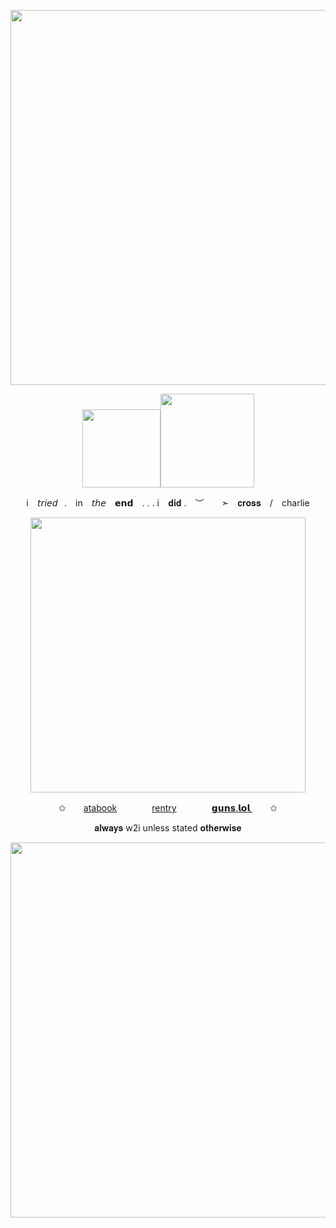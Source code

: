 <p align="center"><img src="https://github.com/user-attachments/assets/83ed164e-c840-4ab1-9e2a-9fd3c42bd9e1" width="600">
<p align="center"><img src="https://komarev.com/ghpvc/?username=crossinton&color=e5c2c7" width="125"><img src="https://spotify-github-profile.kittinanx.com/api/view?uid=31ewfgkw636gbfassnmqvzyjluvm&cover_image=true&theme=natemoo-re&show_offline=false&background_color=121212&interchange=false&bar_color=e5c2c7&bar_color_cover=false" width="150">

<p align="center">i⠀ 𝘵𝘳𝘪𝘦𝘥⠀.⠀ in⠀ 𝘵𝘩𝘦⠀ 𝗲𝗻𝗱⠀ . . . i⠀ 𝐝𝐢𝐝 . ︶  ➣ 𝐜𝐫𝐨𝐬𝐬⠀ /⠀ charlie
<p align="center"><img src="https://i.pinimg.com/736x/ea/e2/4d/eae24dfe00cd63eebfd36c54244dc9c7.jpg" width="440">

<p align="center">   ✩　　<a href="https://crossinton.atabook.org">atabook</a>　　　　<a href="https://rentry.co/crossinton">rentry</a>　　　　<a href="https://guns.lol/crossinton">𝗴𝘂𝗻𝘀.𝗹𝗼𝗹
</a>　　✩
<p align="center"> 𝐚𝐥𝐰𝐚𝐲𝐬 w2i unless stated 𝐨𝐭𝐡𝐞𝐫𝐰𝐢𝐬𝐞
  
<p align="center"><img src="https://github.com/user-attachments/assets/83ed164e-c840-4ab1-9e2a-9fd3c42bd9e1" width="600">
